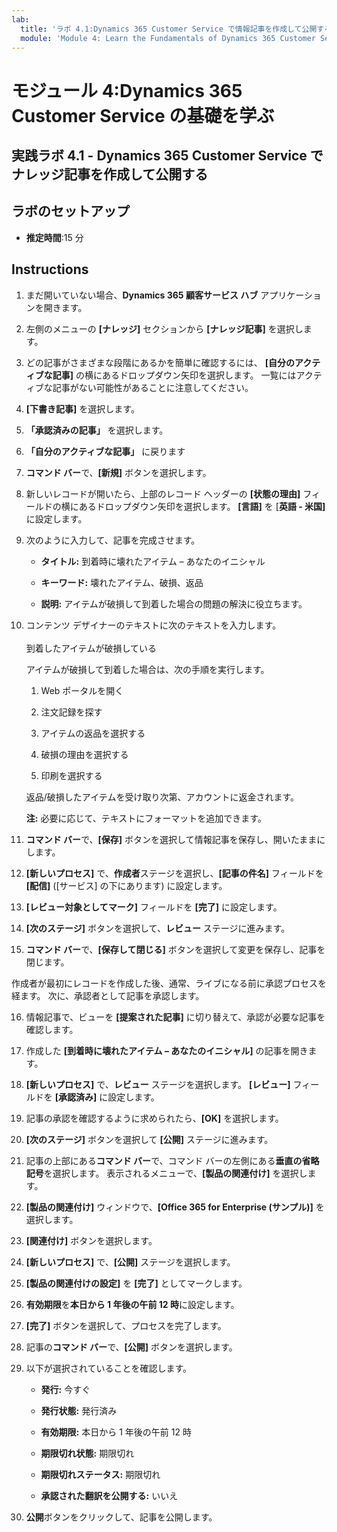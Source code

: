 ```yaml
---
lab:
  title: 'ラボ 4.1:Dynamics 365 Customer Service で情報記事を作成して公開する'
  module: 'Module 4: Learn the Fundamentals of Dynamics 365 Customer Service'
---
```


<a name="module-4-learn-the-fundamentals-of-dynamics-365-customer-service"></a>モジュール 4:Dynamics 365 Customer Service の基礎を学ぶ
========================

## <a name="practice-lab-41---create-and-publish-a-knowledge-article-in-dynamics-365-customer-service"></a>実践ラボ 4.1 - Dynamics 365 Customer Service でナレッジ記事を作成して公開する

## <a name="lab-setup"></a>ラボのセットアップ

  - **推定時間**:15 分

## <a name="instructions"></a>Instructions

1. まだ開いていない場合、**Dynamics 365 顧客サービス ハブ** アプリケーションを開きます。 

2. 左側のメニューの **[ナレッジ]** セクションから **[ナレッジ記事]** を選択します。 

3. どの記事がさまざまな段階にあるかを簡単に確認するには、 **[自分のアクティブな記事]** の横にあるドロップダウン矢印を選択します。 一覧にはアクティブな記事がない可能性があることに注意してください。

4. **[下書き記事]** を選択します。 

5. **「承認済みの記事」** を選択します。 

6. **「自分のアクティブな記事」** に戻ります

7. **コマンド バー**で、**[新規]** ボタンを選択します。 

8. 新しいレコードが開いたら、上部のレコード ヘッダーの **[状態の理由]** フィールドの横にあるドロップダウン矢印を選択します。 **[言語]** を [**英語 - 米国]** に設定します。

9. 次のように入力して、記事を完成させます。

    - **タイトル:** 到着時に壊れたアイテム – あなたのイニシャル

    - **キーワード:** 壊れたアイテム、破損、返品

    - **説明:** アイテムが破損して到着した場合の問題の解決に役立ちます。 

10. コンテンツ デザイナーのテキストに次のテキストを入力します。   
‎  
‎   到着したアイテムが破損している

    アイテムが破損して到着した場合は、次の手順を実行します。

    1. Web ポータルを開く

    2. 注文記録を探す

    3. アイテムの返品を選択する

    4. 破損の理由を選択する

    5. 印刷を選択する

    返品/破損したアイテムを受け取り次第、アカウントに返金されます。

    **注:** 必要に応じて、テキストにフォーマットを追加できます。 

11. **コマンド バー**で、**[保存]** ボタンを選択して情報記事を保存し、開いたままにします。 

12. **[新しいプロセス]** で、**作成者**ステージを選択し、**[記事の件名]** フィールドを **[配信]** ([サービス] の下にあります) に設定します。 

13. **[レビュー対象としてマーク]** フィールドを **[完了]** に設定します。

14. **[次のステージ]** ボタンを選択して、**レビュー** ステージに進みます。

15. **コマンド バー**で、**[保存して閉じる]** ボタンを選択して変更を保存し、記事を閉じます。

作成者が最初にレコードを作成した後、通常、ライブになる前に承認プロセスを経ます。 次に、承認者として記事を承認します。 

16. 情報記事で、ビューを **[提案された記事]** に切り替えて、承認が必要な記事を確認します。 

17. 作成した **[到着時に壊れたアイテム – あなたのイニシャル]** の記事を開きます。

18. **[新しいプロセス]** で、**レビュー** ステージを選択します。 **[レビュー]** フィールドを **[承認済み]** に設定します。

19. 記事の承認を確認するように求められたら、**[OK]** を選択します。 

20. **[次のステージ]** ボタンを選択して **[公開]** ステージに進みます。 

21. 記事の上部にある**コマンド バー**で、コマンド バーの左側にある**垂直の省略記号**を選択します。 表示されるメニューで、**[製品の関連付け]** を選択します。 

22. **[製品の関連付け]** ウィンドウで、**[Office 365 for Enterprise (サンプル)]** を選択します。

23. **[関連付け]** ボタンを選択します。 

24. **[新しいプロセス]** で、**[公開]** ステージを選択します。 

25. **[製品の関連付けの設定]** を **[完了]** としてマークします。 

26. **有効期限**を**本日から 1 年後の午前 12 時**に設定します。 

27. **[完了]** ボタンを選択して、プロセスを完了します。 

28. 記事の**コマンド バー**で、**[公開]** ボタンを選択します。 

29. 以下が選択されていることを確認します。

    - **発行:** 今すぐ

    - **発行状態:** 発行済み

    - **有効期限:** 本日から 1 年後の午前 12 時

    - **期限切れ状態:** 期限切れ

    - **期限切れステータス:** 期限切れ

    - **承認された翻訳を公開する:** いいえ
    
30. **公開**ボタンをクリックして、記事を公開します。


